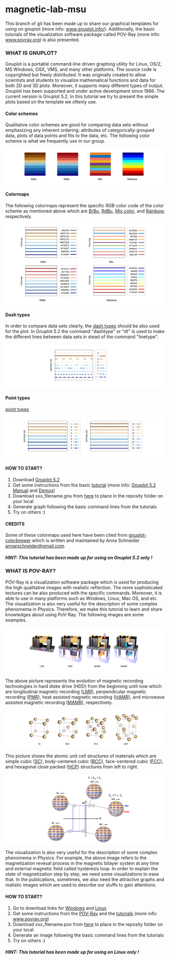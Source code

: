 # magnetic-lab-msu
This branch of git has been made up to share our graphical templates for using on gnuplot (more info: www.gnuplot.info/).
Additionally, the basic tutorials of the visualization software package called POV-Ray (more info: www.povray.org) is also presented.




### WHAT IS GNUPLOT?

Gnuplot is a portable command-line driven graphing utility for Linux, OS/2, MS Windows, OSX, VMS, and many other platforms. The source code is copyrighted but freely distributed. It was originally created to allow scientists and students to visualize mathematical functions and data for both 2D and 3D plots. Moreover, it supports many different types of output. Gnuplot has been supported and under active development since 1986. The current version is Gnuplot 5.2. In this tutorial we try to present the simple plots based on the template we oftenly use. 


#### Color schemes

Qualitative color schemes are good for comparing data sets without emphasizing any inherent ordering: attributes of categorically-grouped data, plots of data points and fits to the data, etc. The following color scheme is what we frequently use in our group. 

![color](https://github.com/MAGNETISM-MSU/magnetic-lab-msu/blob/master/Image%20library/color_pattern.png)

#### Colormaps

The following colormaps represent the specific RGB color code of the color scheme as mentioned above which are [BrBu](https://github.com/MAGNETISM-MSU/magnetic-lab-msu/blob/master/Gnuplot/001_lc_BrBu.gnu), [RdBu](https://github.com/MAGNETISM-MSU/magnetic-lab-msu/blob/master/Gnuplot/001_lc_RdBu.gnu), [Mix color](https://github.com/MAGNETISM-MSU/magnetic-lab-msu/blob/master/Gnuplot/001_lc_Mix.gnu), and [Rainbow](https://github.com/MAGNETISM-MSU/magnetic-lab-msu/blob/master/Gnuplot/001_lc_Rainbow.gnu), respectively.

![colormap](https://github.com/MAGNETISM-MSU/magnetic-lab-msu/blob/master/Image%20library/colormap.png)


#### Dash types

In order to compare data sets clearly, the [dash types](https://github.com/MAGNETISM-MSU/magnetic-lab-msu/blob/master/Gnuplot/002_dt_dashtype.gnu) should be also used for the plot. In Gnuplot 5.2 the command 
"dashtype" or "dt" is used to make the different lines between data sets in stead of the command "linetype".

![dash_type](https://github.com/MAGNETISM-MSU/magnetic-lab-msu/blob/master/Image%20library/dash_types.png)


#### Point types

[point types](https://github.com/MAGNETISM-MSU/magnetic-lab-msu/blob/master/Gnuplot/003_pt_pointtype.gnu)

![point_type](https://github.com/MAGNETISM-MSU/magnetic-lab-msu/blob/master/Image%20library/point_types.png)



#### HOW TO START?

1. Download [Gnuplot 5.2](http://www.gnuplot.info/)
2. Get some instructions from the basic [tutorial](https://github.com/MAGNETISM-MSU/magnetic-lab-msu/blob/master/Gnuplot/Instructions) (more info: [Gnuplot 5.2 Manual](http://www.gnuplot.info/docs_5.2/Gnuplot_5.2.pdf) and [Demos](http://gnuplot.sourceforge.net/demo/))
3. Download xxx_filename.gnu from [here](https://github.com/MAGNETISM-MSU/magnetic-lab-msu/tree/master/Gnuplot) to place in the reposity folder on your local
4. Generate graph following the basic command lines from the tutorials
5. Try on others :)

#### CREDITS

Some of these colormaps used here have been cited from [gnuplot-colorbrewer](https://github.com/aschn/gnuplot-colorbrewer)
which is written and maintained by Anna Schneider <annarschneider@gmail.com>. 

##### HINT: This tutorial has been made up for using on Gnuplot 5.2 only !


### WHAT IS POV-RAY?

POV-Ray is a visualization software package which is used for producing the high qualitative images with realistic reflection. The more sophisticated textures can be also produced with the specific commands. Moreover, it is able to use in many platforms such as Windows, Linux, Mac OS, and etc. The visualization is also very useful for the description of some complex phenomema in Physics. Therefore, we make this tutorial to learn and share knowledges about using PoV-Ray. The following images are some examples. 

![hdd](https://github.com/MAGNETISM-MSU/magnetic-lab-msu/blob/master/Image%20library/hdd_crop.png)

The above picture represents the evolution of magnetic recording technologies in hard diske drive (HDD) from the beginning until now which are longitudinal magnetic recording ([LMR](https://github.com/MAGNETISM-MSU/magnetic-lab-msu/blob/master/POV-Ray%20Tutorials/007_5_LMR.pov)), perpendicular magnetic recording ([PMR](https://github.com/MAGNETISM-MSU/magnetic-lab-msu/blob/master/POV-Ray%20Tutorials/007_6_PMR.pov)), heat assisted magnetic recording ([HAMR](https://github.com/MAGNETISM-MSU/magnetic-lab-msu/blob/master/POV-Ray%20Tutorials/007_7_HAMR.pov)), and microwave assisted magnetic recording ([MAMR](https://github.com/MAGNETISM-MSU/magnetic-lab-msu/blob/master/POV-Ray%20Tutorials/007_8_MAMR.pov)), respectively.


![structure](https://github.com/MAGNETISM-MSU/magnetic-lab-msu/blob/master/Image%20library/structure_crop.png)

This picture shows the atomic unit cell structures of materials which are simple cubic ([SC](https://github.com/MAGNETISM-MSU/magnetic-lab-msu/blob/master/POV-Ray%20Tutorials/007_1_SC.pov)), body-centered cubic ([BCC](https://github.com/MAGNETISM-MSU/magnetic-lab-msu/blob/master/POV-Ray%20Tutorials/007_2_BCC.pov)), face-centered cubic ([FCC](https://github.com/MAGNETISM-MSU/magnetic-lab-msu/blob/master/POV-Ray%20Tutorials/007_3_FCC.pov)), and hexagonal close packed ([HCP](https://github.com/MAGNETISM-MSU/magnetic-lab-msu/blob/master/POV-Ray%20Tutorials/007_4_HCP.pov)) structures from left to right.



![EB](https://github.com/MAGNETISM-MSU/magnetic-lab-msu/blob/master/Image%20library/EB_crop.png)

The visualization is also very useful for the description of some complex phenomema in Physics. For example, the above image refers to the magnetization revesal process in the magnetic bilayer system at any time and external magnetic field called hysteresis loop. In order to explain the state of magnetization step by step, we need some visualizations to ease that. In the publications, sometimes, we also need the attractive graphs and realistic images which are used to describe our stuffs to gain attentions. 

#### HOW TO START?
1. Go to download links for [Windows](http://www.povray.org/download/) and [Linux](http://www.povray.org/download/linux.php)
2. Get some instructions from the [POV-Ray](https://github.com/MAGNETISM-MSU/magnetic-lab-msu/blob/master/POV-Ray%20Tutorials/000_About%20POV-Ray.pdf) and the [tutorials](https://github.com/MAGNETISM-MSU/magnetic-lab-msu/blob/master/POV-Ray%20Tutorials/001_Instruction.txt) (more info: www.povray.org)
3. Download xxx_filename.pov from [here](https://github.com/MAGNETISM-MSU/magnetic-lab-msu/tree/master/POV-Ray%20Tutorials) to place in the reposity folder on your local
4. Generate an image following the basic command lines from the tutorials
5. Try on others :)

##### HINT: This tutorial has been made up for using on Linux only !




